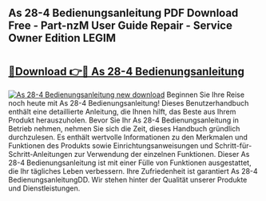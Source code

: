 ## As 28-4 Bedienungsanleitung PDF Download Free - Part-nzM User Guide Repair - Service Owner Edition LEGIM

# <h2><a href="http://df2gng.blite.top/?on=As+28-4+Bedienungsanleitung">🔗Download 👉🔴 As 28-4 Bedienungsanleitung</a></h2>

[![As 28-4 Bedienungsanleitung new download](https://i.imgur.com/lujVjoI.png)](http://df2gng.blite.top/?on=As+28-4+Bedienungsanleitung)
Beginnen Sie Ihre Reise noch heute mit As 28-4 Bedienungsanleitung! Dieses Benutzerhandbuch enthält eine detaillierte Anleitung, die Ihnen hilft, das Beste aus Ihrem Produkt herauszuholen. Bevor Sie Ihr As 28-4 Bedienungsanleitung in Betrieb nehmen, nehmen Sie sich die Zeit, dieses Handbuch gründlich durchzulesen. Es enthält wertvolle Informationen zu den Merkmalen und Funktionen des Produkts sowie Einrichtungsanweisungen und Schritt-für-Schritt-Anleitungen zur Verwendung der einzelnen Funktionen. Dieser As 28-4 Bedienungsanleitung ist mit einer Fülle von Funktionen ausgestattet, die Ihr tägliches Leben verbessern. Ihre Zufriedenheit ist garantiert As 28-4 BedienungsanleitungDD. Wir stehen hinter der Qualität unserer Produkte und Dienstleistungen.
